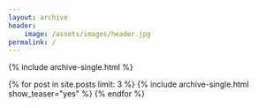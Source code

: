 ```yaml
---
layout: archive
header:
    image: /assets/images/header.jpg
permalink: /
---
```


{% include archive-single.html %}

{% for post in site.posts limit: 3 %}
  {% include archive-single.html show_teaser="yes" %}
{% endfor %}

